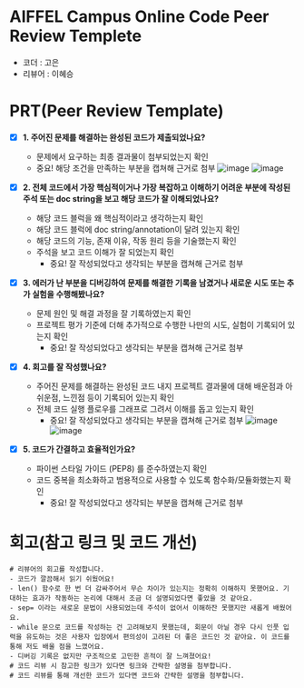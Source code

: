 # AIFFEL Campus Online Code Peer Review Templete
- 코더 : 고은
- 리뷰어 : 이혜승


# PRT(Peer Review Template)
- [x]  **1. 주어진 문제를 해결하는 완성된 코드가 제출되었나요?**
    - 문제에서 요구하는 최종 결과물이 첨부되었는지 확인
    - 중요! 해당 조건을 만족하는 부분을 캡쳐해 근거로 첨부
    ![image](https://github.com/user-attachments/assets/98ac979c-1a95-49c3-a651-17f56c1f21b7)
    ![image](https://github.com/user-attachments/assets/917921a1-99ba-419b-99fe-cc85270668c6)

- [x]  **2. 전체 코드에서 가장 핵심적이거나 가장 복잡하고 이해하기 어려운 부분에 작성된 
주석 또는 doc string을 보고 해당 코드가 잘 이해되었나요?**
    - 해당 코드 블럭을 왜 핵심적이라고 생각하는지 확인
    - 해당 코드 블럭에 doc string/annotation이 달려 있는지 확인
    - 해당 코드의 기능, 존재 이유, 작동 원리 등을 기술했는지 확인
    - 주석을 보고 코드 이해가 잘 되었는지 확인
        - 중요! 잘 작성되었다고 생각되는 부분을 캡쳐해 근거로 첨부

            
- [x]  **3. 에러가 난 부분을 디버깅하여 문제를 해결한 기록을 남겼거나
새로운 시도 또는 추가 실험을 수행해봤나요?**
    - 문제 원인 및 해결 과정을 잘 기록하였는지 확인
    - 프로젝트 평가 기준에 더해 추가적으로 수행한 나만의 시도, 
    실험이 기록되어 있는지 확인
        - 중요! 잘 작성되었다고 생각되는 부분을 캡쳐해 근거로 첨부
   
        
- [x]  **4. 회고를 잘 작성했나요?**
    - 주어진 문제를 해결하는 완성된 코드 내지 프로젝트 결과물에 대해
    배운점과 아쉬운점, 느낀점 등이 기록되어 있는지 확인
    - 전체 코드 실행 플로우를 그래프로 그려서 이해를 돕고 있는지 확인
        - 중요! 잘 작성되었다고 생각되는 부분을 캡쳐해 근거로 첨부
   ![image](https://github.com/user-attachments/assets/d68dcdaf-92d4-4867-9e93-28b802f9c4f6)
   ![image](https://github.com/user-attachments/assets/627d12b3-eedf-45f7-8ca5-2c91c8f6cccd)
  
- [x]  **5. 코드가 간결하고 효율적인가요?**
    - 파이썬 스타일 가이드 (PEP8) 를 준수하였는지 확인
    - 코드 중복을 최소화하고 범용적으로 사용할 수 있도록 함수화/모듈화했는지 확인
        - 중요! 잘 작성되었다고 생각되는 부분을 캡쳐해 근거로 첨부


# 회고(참고 링크 및 코드 개선)
```
# 리뷰어의 회고를 작성합니다.
- 코드가 깔끔해서 읽기 쉬웠어요!
- len() 함수로 한 번 더 감싸주어서 무슨 차이가 있는지는 정확히 이해하지 못했어요. 기대하는 효과가 작동하는 논리에 대해서 조금 더 설명되었다면 좋았을 것 같아요.
- sep= 이라는 새로운 문법이 사용되었는데 주석이 없어서 이해하잔 못했지만 새롭게 배웠어요.
- while 문으로 코드를 작성하는 건 고려해보지 못했는데, 회문이 아닐 경우 다시 인풋 입력을 유도하는 것은 사용자 입장에서 편의성이 고려된 더 좋은 코드인 것 같아요. 이 코드를 통해 저도 배울 점을 느꼈어요.   
- 디버깅 기록은 없지만 구조적으로 고민한 흔적이 잘 느껴졌어요!
# 코드 리뷰 시 참고한 링크가 있다면 링크와 간략한 설명을 첨부합니다.
# 코드 리뷰를 통해 개선한 코드가 있다면 코드와 간략한 설명을 첨부합니다.
```
